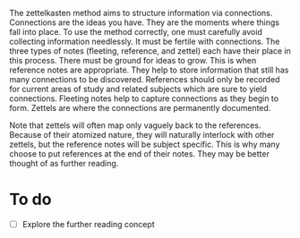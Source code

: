 The zettelkasten method aims to structure information via connections.
Connections are the ideas you have. They are the moments where things
fall into place. To use the method correctly, one must carefully avoid
collecting information needlessly. It must be fertile with connections.
The three types of notes (fleeting, reference, and zettel) each have
their place in this process. There must be ground for ideas to grow.
This is when reference notes are appropriate. They help to store
information that still has many connections to be discovered. References
should only be recorded for current areas of study and related subjects
which are sure to yield connections. Fleeting notes help to capture
connections as they begin to form. Zettels are where the connections are
permanently documented.

Note that zettels will often map only vaguely back to the references.
Because of their atomized nature, they will naturally interlock with
other zettels, but the reference notes will be subject specific. This is
why many choose to put references at the end of their notes. They may be
better thought of as further reading.

# To do

- [ ] Explore the further reading concept
